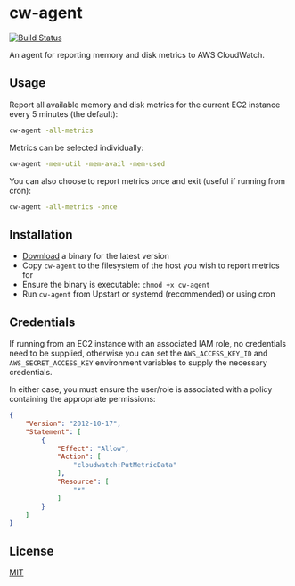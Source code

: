 # cw-agent

[![Build Status](https://travis-ci.org/asmarques/cw-agent.svg)](https://travis-ci.org/asmarques/cw-agent)

An agent for reporting memory and disk metrics to AWS CloudWatch.

## Usage

Report all available memory and disk metrics for the current EC2 instance every 5 minutes (the default):
```bash
cw-agent -all-metrics
```

Metrics can be selected individually:
```bash
cw-agent -mem-util -mem-avail -mem-used
```

You can also choose to report metrics once and exit (useful if running from cron):
```bash
cw-agent -all-metrics -once
```

## Installation

- [Download](https://github.com/asmarques/cw-agent/releases) a binary for the latest version
- Copy `cw-agent` to the filesystem of the host you wish to report metrics for
- Ensure the binary is executable: `chmod +x cw-agent`
- Run `cw-agent` from Upstart or systemd (recommended) or using cron
 
## Credentials

If running from an EC2 instance with an associated IAM role, no credentials need to be supplied, otherwise
you can set the `AWS_ACCESS_KEY_ID` and `AWS_SECRET_ACCESS_KEY` environment variables to supply the necessary
credentials.

In either case, you must ensure the user/role is associated with a policy containing the appropriate
permissions: 

```json
{
    "Version": "2012-10-17",
    "Statement": [
        {
            "Effect": "Allow",
            "Action": [
                "cloudwatch:PutMetricData"
            ],
            "Resource": [
                "*"
            ]
        }
    ]
} 
```

## License

[MIT](LICENSE)
